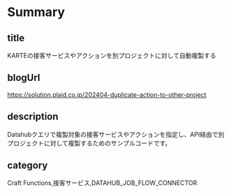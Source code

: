 # Summary

## title

KARTEの接客サービスやアクションを別プロジェクトに対して自動複製する

## blogUrl

https://solution.plaid.co.jp/202404-duplicate-action-to-other-project

## description

Datahubクエリで複製対象の接客サービスやアクションを指定し、API経由で別プロジェクトに対して複製するためのサンプルコードです。

## category

Craft Functions,接客サービス,DATAHUB_JOB_FLOW_CONNECTOR